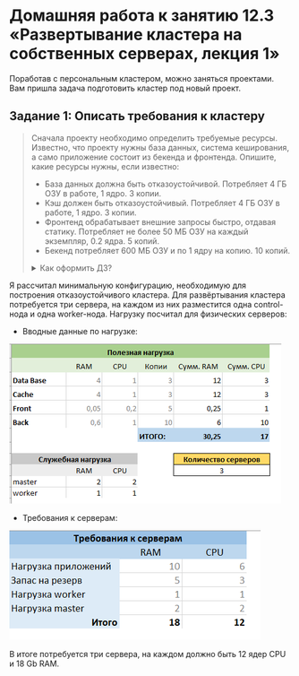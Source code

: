 # Домашняя работа к занятию 12.3 «Развертывание кластера на собственных серверах, лекция 1»
Поработав с персональным кластером, можно заняться проектами. Вам пришла задача подготовить кластер под новый проект.

## Задание 1: Описать требования к кластеру
>Сначала проекту необходимо определить требуемые ресурсы. Известно, что проекту нужны база данных, система кеширования, а само приложение состоит из бекенда и фронтенда. Опишите, какие ресурсы нужны, если известно:
>
>- База данных должна быть отказоустойчивой. Потребляет 4 ГБ ОЗУ в работе, 1 ядро. 3 копии.
>- Кэш должен быть отказоустойчивый. Потребляет 4 ГБ ОЗУ в работе, 1 ядро. 3 копии.
>- Фронтенд обрабатывает внешние запросы быстро, отдавая статику. Потребляет не более 50 МБ ОЗУ на каждый экземпляр, 0.2 ядра. 5 копий.
>- Бекенд потребляет 600 МБ ОЗУ и по 1 ядру на копию. 10 копий.
>
> <details><summary>Как оформить ДЗ?</summary>
>
>Выполненное домашнее задание пришлите ссылкой на .md-файл в вашем репозитории.
>
>План расчета
>1. Сначала сделайте расчет всех необходимых ресурсов.
>2. Затем прикиньте количество рабочих нод, которые справятся с такой нагрузкой.
>3. Добавьте к полученным цифрам запас, который учитывает выход из строя как минимум одной ноды.
>4. Добавьте служебные ресурсы к нодам. Помните, что для разных типов нод требовния к ресурсам разные.
>5. Рассчитайте итоговые цифры.
>6. В результате должно быть указано количество нод и их параметры.

</details>

Я рассчитал минимальную конфигурацию, необходимую для построения отказоустойчивого кластера.
Для развёртывания кластера потребуется три сервера, на каждом из них разместится одна control-нода и одна worker-нода. Нагрузку посчитал для физических серверов:

- Вводные данные по нагрузке:

![](../media/12.3_нагрузка.png)

- Требования к серверам:

![](../media/12.3_итого.png)

В итоге потребуется три сервера, на каждом должно быть 12 ядер CPU и 18 Gb RAM.